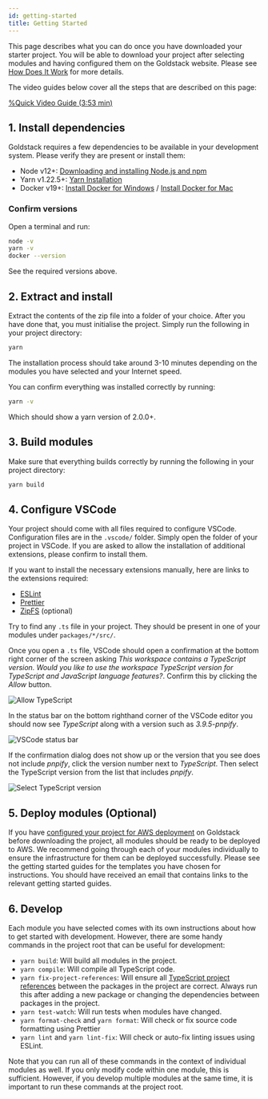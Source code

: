 ```yaml
---
id: getting-started
title: Getting Started
---
```


This page describes what you can do once you have downloaded your starter project. You will be able to download your project after selecting modules and having configured them on the Goldstack website. Please see [How Does It Work](./how-does-it-work) for more details.

The video guides below cover all the steps that are described on this page:

[%Quick Video Guide (3:53 min)](https://www.youtube.com/embed/hvZ8Ry9XYVE)

## 1. Install dependencies

Goldstack requires a few dependencies to be available in your development system. Please verify they are present or install them:

- Node v12+: [Downloading and installing Node.js and npm](https://docs.npmjs.com/downloading-and-installing-node-js-and-npm)
- Yarn v1.22.5+: [Yarn Installation](https://yarnpkg.com/getting-started/install)
- Docker v19+: [Install Docker for Windows](https://docs.docker.com/docker-for-windows/install/) / [Install Docker for Mac](https://docs.docker.com/docker-for-mac/install/)

### Confirm versions

Open a terminal and run:

```bash
node -v
yarn -v
docker --version
```

See the required versions above.

## 2. Extract and install

Extract the contents of the zip file into a folder of your choice. After you have done that, you must initialise the project. Simply run the following in your project directory:

```bash
yarn
```

The installation process should take around 3-10 minutes depending on the modules you have selected and your Internet speed.

You can confirm everything was installed correctly by running:

```bash
yarn -v
```

Which should show a yarn version of 2.0.0+.

## 3. Build modules

Make sure that everything builds correctly by running the following in your project directory:

```bash
yarn build
```

## 4. Configure VSCode

Your project should come with all files required to configure VSCode. Configuration files are in the `.vscode/` folder. Simply open the folder of your project in VSCode. If you are asked to allow the installation of additional extensions, please confirm to install them.

If you want to install the necessary extensions manually, here are links to the extensions required:

- [ESLint](https://marketplace.visualstudio.com/items?itemName=dbaeumer.vscode-eslint)
- [Prettier](https://marketplace.visualstudio.com/items?itemName=esbenp.prettier-vscode)
- [ZipFS](https://marketplace.visualstudio.com/items?itemName=arcanis.vscode-zipfs) (optional)

Try to find any `.ts` file in your project. They should be present in one of your modules under `packages/*/src/`.

Once you open a `.ts` file, VSCode should open a confirmation at the bottom right corner of the screen asking _This workspace contains a TypeScript version. Would you like to use the workspace TypeScript version for TypeScript and JavaScript language features?_. Confirm this by clicking the _Allow_ button.

![Allow TypeScript](https://cdn.goldstack.party/img/202010/allow_typescript.png)

In the status bar on the bottom righthand corner of the VSCode editor you should now see _TypeScript_ along with a version such as _3.9.5-pnpify_.

![VSCode status bar](https://cdn.goldstack.party/img/202010/vscode_status_bar.png)

If the confirmation dialog does not show up or the version that you see does not include _pnpify_, click the version number next to _TypeScript_. Then select the TypeScript version from the list that includes _pnpify_.

![Select TypeScript version](https://cdn.goldstack.party/img/202010/select_typescript_version.png)

## 5. Deploy modules (Optional)

If you have [configured your project for AWS deployment](./configuration) on Goldstack before downloading the project, all modules should be ready to be deployed to AWS. We recommend going through each of your modules individually to ensure the infrastructure for them can be deployed successfully. Please see the getting started guides for the templates you have chosen for instructions. You should have received an email that contains links to the relevant getting started guides.

## 6. Develop

Each module you have selected comes with its own instructions about how to get started with development. However, there are some handy commands in the project root that can be useful for development:

- `yarn build`: Will build all modules in the project.
- `yarn compile`: Will compile all TypeScript code.
- `yarn fix-project-references`: Will ensure all [TypeScript project references](https://www.typescriptlang.org/docs/handbook/project-references.html) between the packages in the project are correct. Always run this after adding a new package or changing the dependencies between packages in the project.
- `yarn test-watch`: Will run tests when modules have changed.
- `yarn format-check` and `yarn format`: Will check or fix source code formatting using Prettier
- `yarn lint` and `yarn lint-fix`: Will check or auto-fix linting issues using ESLint.

Note that you can run all of these commands in the context of individual modules as well. If you only modify code within one module, this is sufficient. However, if you develop multiple modules at the same time, it is important to run these commands at the project root.
